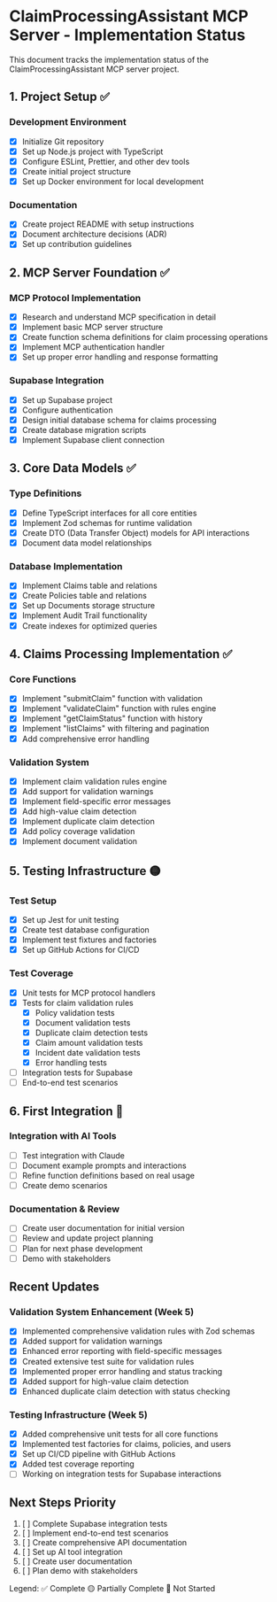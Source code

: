 # ClaimProcessingAssistant MCP Server - Implementation Status

This document tracks the implementation status of the ClaimProcessingAssistant MCP server project.

## 1. Project Setup ✅

### Development Environment
- [x] Initialize Git repository
- [x] Set up Node.js project with TypeScript
- [x] Configure ESLint, Prettier, and other dev tools
- [x] Create initial project structure
- [x] Set up Docker environment for local development

### Documentation
- [x] Create project README with setup instructions
- [x] Document architecture decisions (ADR)
- [x] Set up contribution guidelines

## 2. MCP Server Foundation ✅

### MCP Protocol Implementation
- [x] Research and understand MCP specification in detail
- [x] Implement basic MCP server structure
- [x] Create function schema definitions for claim processing operations
- [x] Implement MCP authentication handler
- [x] Set up proper error handling and response formatting

### Supabase Integration
- [x] Set up Supabase project
- [x] Configure authentication
- [x] Design initial database schema for claims processing
- [x] Create database migration scripts
- [x] Implement Supabase client connection

## 3. Core Data Models ✅

### Type Definitions
- [x] Define TypeScript interfaces for all core entities
- [x] Implement Zod schemas for runtime validation
- [x] Create DTO (Data Transfer Object) models for API interactions
- [x] Document data model relationships

### Database Implementation
- [x] Implement Claims table and relations
- [x] Create Policies table and relations
- [x] Set up Documents storage structure
- [x] Implement Audit Trail functionality
- [x] Create indexes for optimized queries

## 4. Claims Processing Implementation ✅

### Core Functions
- [x] Implement "submitClaim" function with validation
- [x] Implement "validateClaim" function with rules engine
- [x] Implement "getClaimStatus" function with history
- [x] Implement "listClaims" with filtering and pagination
- [x] Add comprehensive error handling

### Validation System
- [x] Implement claim validation rules engine
- [x] Add support for validation warnings
- [x] Implement field-specific error messages
- [x] Add high-value claim detection
- [x] Implement duplicate claim detection
- [x] Add policy coverage validation
- [x] Implement document validation

## 5. Testing Infrastructure 🟡

### Test Setup
- [x] Set up Jest for unit testing
- [x] Create test database configuration
- [x] Implement test fixtures and factories
- [x] Set up GitHub Actions for CI/CD

### Test Coverage
- [x] Unit tests for MCP protocol handlers
- [x] Tests for claim validation rules
  - [x] Policy validation tests
  - [x] Document validation tests
  - [x] Duplicate claim detection tests
  - [x] Claim amount validation tests
  - [x] Incident date validation tests
  - [x] Error handling tests
- [ ] Integration tests for Supabase
- [ ] End-to-end test scenarios

## 6. First Integration 🔴

### Integration with AI Tools
- [ ] Test integration with Claude
- [ ] Document example prompts and interactions
- [ ] Refine function definitions based on real usage
- [ ] Create demo scenarios

### Documentation & Review
- [ ] Create user documentation for initial version
- [ ] Review and update project planning
- [ ] Plan for next phase development
- [ ] Demo with stakeholders

## Recent Updates

### Validation System Enhancement (Week 5)
- [x] Implemented comprehensive validation rules with Zod schemas
- [x] Added support for validation warnings
- [x] Enhanced error reporting with field-specific messages
- [x] Created extensive test suite for validation rules
- [x] Implemented proper error handling and status tracking
- [x] Added support for high-value claim detection
- [x] Enhanced duplicate claim detection with status checking

### Testing Infrastructure (Week 5)
- [x] Added comprehensive unit tests for all core functions
- [x] Implemented test factories for claims, policies, and users
- [x] Set up CI/CD pipeline with GitHub Actions
- [x] Added test coverage reporting
- [ ] Working on integration tests for Supabase interactions

## Next Steps Priority

1. [ ] Complete Supabase integration tests
2. [ ] Implement end-to-end test scenarios
3. [ ] Create comprehensive API documentation
4. [ ] Set up AI tool integration
5. [ ] Create user documentation
6. [ ] Plan demo with stakeholders

Legend:
✅ Complete
🟡 Partially Complete
🔴 Not Started